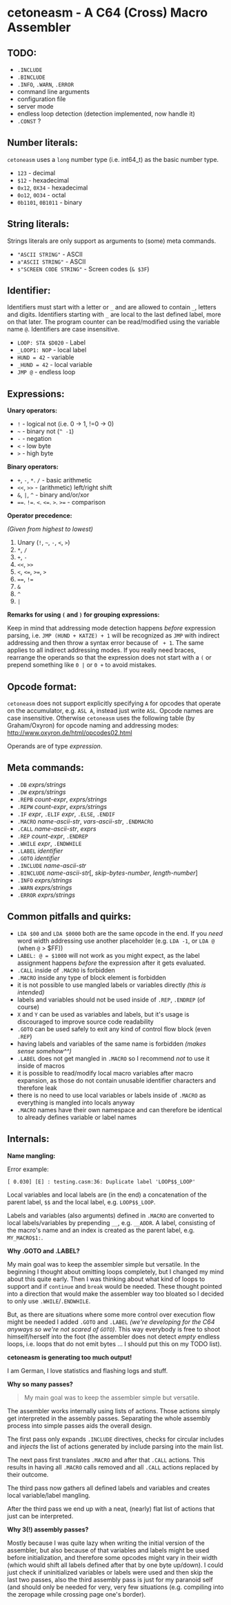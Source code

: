 cetoneasm - A C64 (Cross) Macro Assembler
=========================================

TODO:
--

* `.INCLUDE`
* `.BINCLUDE`
* `.INFO`, `.WARN`, `.ERROR`
* command line arguments
* configuration file
* server mode
* endless loop detection (detection implemented, now handle it)
* `.CONST` ?

Number literals:
--
`cetoneasm` uses a `long` number type (i.e. int64_t) as the basic number type.

* `123` - decimal
* `$12` - hexadecimal
* `0x12`, `0X34` - hexadecimal
* `0o12`, `0O34` - octal
* `0b1101`, `0B1011` - binary


String literals:
--
Strings literals are only support as arguments to (some) meta commands.

* `"ASCII STRING"` - ASCII
* `a"ASCII STRING"` - ASCII
* `s"SCREEN CODE STRING"` - Screen codes (`& $3F`)


Identifier:
--
Identifiers must start with a letter or `_` and are allowed to contain `_`, 
letters and digits. Identifiers starting with `_` are local to the last
defined label, more on that later. The program counter can be read/modified
using the variable name `@`. Identifiers are case insensitive.

* `LOOP: STA $D020` - Label
* `_LOOP1: NOP` - local label
* `HUND = 42` - variable   
* `_HUND = 42` - local variable
* `JMP @` - endless loop


Expressions:
--
**Unary operators:**

* `!` - logical not (i.e. 0 -> 1, !=0 -> 0)
* `~` - binary not (`^ -1`)
* `-` - negation
* `<` - low byte
* `>` - high byte

**Binary operators:**
 
* `+`, `-`, `*`. `/` - basic arithmetic
* `<<`, `>>` - (arithmetic) left/right shift
* `&`, `|`, `^` - binary and/or/xor
* `==`. `!=`. `<`. `<=`. `>`. `>=` - comparison  

**Operator precedence:**

*(Given from highest to lowest)*

1. Unary (`!`, `~`, `-`, `<`, `>`)
2. `*`, `/`
3. `+`, `-`
4. `<<`, `>>`
5. `<`, `<=`, `>=`, `>`
6. `==`, `!=`
7. `&`
8. `^`
9. `|`
 
**Remarks for using `(` and `)` for grouping expressions:**

Keep in mind that addressing mode detection happens *before* expression parsing,
i.e. `JMP (HUND + KATZE) + 1` will be recognized as `JMP` with indirect 
addressing and then throw a syntax error because of ` + 1`. The same applies
to all indirect addressing modes. If you really need braces, rearrange the
operands so that the expression does not start with a `(` or prepend something
 like `0 |` or `0 +` to avoid mistakes.

Opcode format:
--
`cetoneasm` does not support explicitly specifying `A` for opcodes that operate
on the accumulator, e.g. `ASL A`, instead just write `ASL`. Opcode names are
case insensitive.
Otherwise `cetoneasm` uses the following table (by Graham/Oxyron) for opcode naming 
and addressing modes: http://www.oxyron.de/html/opcodes02.html

Operands are of type *expression*.

Meta commands:
--
* `.DB` *exprs/strings* 
* `.DW` *exprs/strings* 
* `.REPB` *count-expr*, *exprs/strings* 
* `.REPW` *count-expr*, *exprs/strings* 
* `.IF` *expr*, `.ELIF` *expr*, `.ELSE`, `.ENDIF`
* `.MACRO` *name-ascii-str*, *vars-ascii-str*, `.ENDMACRO`
* `.CALL` *name-ascii-str*, *exprs*
* `.REP` *count-expr*, `.ENDREP`
* `.WHILE` *expr*, `.ENDWHILE`
* `.LABEL` *identifier*
* `.GOTO` *identifier*
* `.INCLUDE` *name-ascii-str*
* `.BINCLUDE` *name-ascii-str*[, *skip-bytes-number*, *length-number*]
* `.INFO` *exprs/strings*
* `.WARN` *exprs/strings*
* `.ERROR` *exprs/strings*

Common pitfalls and quirks:
---

* `LDA $00` and `LDA $0000` both are the same opcode in the end. If you *need*
  word width addressing use another placeholder (e.g. `LDA -1`, or `LDA @` (when
  `@` > $FF))
* `LABEL: @ = $1000` will not work as you might expect, as the label assignment
  happens *before* the expression after it gets evaluated. 
* `.CALL` inside of `.MACRO` is forbidden
* `.MACRO` inside any type of block element is forbidden
* it is not possible to use mangled labels or variables directly *(this is intended)*
* labels and variables should not be used inside of `.REP`, `.ENDREP` (of course)
* `X` and `Y` can be used as variables and labels, but it's usage is discouraged
  to improve source code readability
* `.GOTO` can be used safely to exit any kind of control flow block (even `.REP`) 
* having labels and variables of the same name is forbidden *(makes sense somehow^^)* 
* `.LABEL` does not get mangled in `.MACRO` so I recommend *not* to use it inside
  of macros
* it is possible to read/modify local macro variables after macro expansion, as those
  do not contain unusable identifier characters and therefore leak
* there is no need to use local variables or labels inside of `.MACRO` as everything
  is mangled into locals anyway
* `.MACRO` names have their own namespace and can therefore be identical to already
  defines variable or label names

Internals:
--
**Name mangling:**

Error example:

    [ 0.030] [E] : testing.casm:36: Duplicate label 'LOOP$$_LOOP'

Local variables and local labels are (in the end) a concatenation of the parent
label, `$$` and the local label, e.g. `LOOP$$_LOOP`.

Labels and variables (also arguments) defined in `.MACRO` are converted to local
labels/variables by prepending `__`, e.g. `__ADDR`. A label, consisting of the
macro's name and an index is created as the parent label, e.g. `MY_MACRO$1:`.

**Why .GOTO and .LABEL?**

My main goal was to keep the assembler simple but versatile. In the beginning I
thought about omitting loops completely, but I changed my mind about this quite
early. Then I was thinking about what kind of loops to support and if `continue`
and `break` would be needed. These thought pointed into a direction that would
make the assembler way too bloated so I decided to only use `.WHILE`/`.ENDWHILE`.

But, as there are situations where some more control over execution flow might be
needed I added `.GOTO` and `.LABEL` *(we're developing for the C64 anyways so
we're not scared of `GOTO`)*. This way everybody is free to shoot himself/herself
into the foot (the assembler does not detect *empty* endless loops, i.e. loops that
do not emit bytes ... I should put this on my TODO list).

**cetoneasm is generating too much output!**

I am German, I love statistics and flashing logs and stuff.

**Why so many passes?**

> My main goal was to keep the assembler simple but versatile.

The assembler works internally using lists of actions. Those actions simply get
interpreted in the assembly passes. Separating the whole assembly process into
simple passes aids the overall design.

The first pass only expands `.INCLUDE` directives, checks for circular includes
and *injects* the list of actions generated by include parsing into the main
list. 

The next pass first translates `.MACRO` and after that `.CALL` actions. This
results in having all `.MACRO` calls removed and all `.CALL` actions replaced
by their outcome.

The third pass now gathers all defined labels and variables and creates local
variable/label mangling.

After the third pass we end up with a neat, (nearly) flat list of actions that
just can be interpreted.

**Why 3(!) assembly passes?**

Mostly because I was quite lazy when writing the initial version of the assembler,
but also because of that variables and labels might be used before initialization,
and therefore some opcodes might vary in their width (which would shift all labels
defined after that by one byte up/down). I could just check if uninitialized 
variables or labels were used and then skip the last two passes, also the third
assembly pass is just for my paranoid self (and should only be needed for very,
very few situations (e.g. compiling into the zeropage while crossing page one's
border). 

  